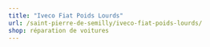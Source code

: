 ```yaml
---
title: "Iveco Fiat Poids Lourds"
url: /saint-pierre-de-semilly/iveco-fiat-poids-lourds/
shop: réparation de voitures
---
```

